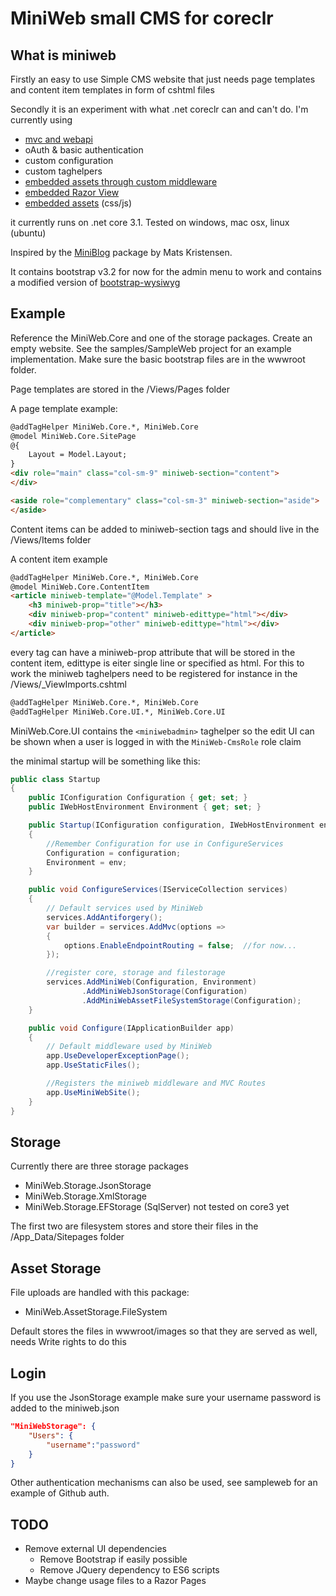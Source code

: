# MiniWeb small CMS for coreclr

## What is miniweb
Firstly an easy to use Simple CMS website that just needs page templates and content item templates in form of cshtml files

Secondly it is an experiment with what .net coreclr can and can't do. I'm currently using
* [mvc and webapi](http://irooc.github.io/miniweb-coreclr/mvc-api.html)
* oAuth & basic authentication 
* custom configuration
* custom taghelpers
* [embedded assets through custom middleware](http://irooc.github.io/miniweb-coreclr/embedded-assets.html)
* [embedded Razor View](http://irooc.github.io/miniweb-coreclr/embedded-razorviews.html)
* [embedded assets](http://irooc.github.io/miniweb-coreclr/embedded-assets.html) (css/js)

it currently runs on  .net core 3.1.
Tested on windows, mac osx, linux (ubuntu)

Inspired by the [MiniBlog](https://github.com/madskristensen/miniblog) package by Mats Kristensen.

It contains bootstrap v3.2 for now for the admin menu to work and contains a modified version of [bootstrap-wysiwyg](http://github.com/mindmup/bootstrap-wysiwyg)  

## Example
Reference the MiniWeb.Core and one of the storage packages. Create an empty website. See the samples/SampleWeb project for an example implementation. Make sure the basic bootstrap files are in the wwwroot folder.

Page templates are stored in the /Views/Pages folder

A page template example:
```HTML
@addTagHelper MiniWeb.Core.*, MiniWeb.Core
@model MiniWeb.Core.SitePage
@{
	Layout = Model.Layout;
}
<div role="main" class="col-sm-9" miniweb-section="content">
</div>

<aside role="complementary" class="col-sm-3" miniweb-section="aside">
</aside>
```

Content items can be added to miniweb-section tags and should live in the /Views/Items folder

A content item example
```HTML
@addTagHelper MiniWeb.Core.*, MiniWeb.Core
@model MiniWeb.Core.ContentItem
<article miniweb-template="@Model.Template" >
	<h3 miniweb-prop="title"></h3>
	<div miniweb-prop="content" miniweb-edittype="html"></div>
	<div miniweb-prop="other" miniweb-edittype="html"></div>
</article>
```
every tag can have a miniweb-prop attribute that will be stored in the content item, edittype is eiter single line or specified as html. 
For this to work the miniweb taghelpers need to be registered for instance in the /Views/_ViewImports.cshtml
```HTML
@addTagHelper MiniWeb.Core.*, MiniWeb.Core
@addTagHelper MiniWeb.Core.UI.*, MiniWeb.Core.UI
```
MiniWeb.Core.UI contains the `<miniwebadmin>` taghelper so the edit UI can be shown when a user is logged in with the `MiniWeb-CmsRole` role claim


the minimal startup will be something like this:
```c#
public class Startup
{
	public IConfiguration Configuration { get; set; }
	public IWebHostEnvironment Environment { get; set; }

	public Startup(IConfiguration configuration, IWebHostEnvironment env)
	{				
		//Remember Configuration for use in ConfigureServices
		Configuration = configuration;
		Environment = env;
	}

	public void ConfigureServices(IServiceCollection services)
	{
		// Default services used by MiniWeb
		services.AddAntiforgery();
		var builder = services.AddMvc(options =>
		{
			options.EnableEndpointRouting = false;  //for now...
		});

		//register core, storage and filestorage
		services.AddMiniWeb(Configuration, Environment)
				.AddMiniWebJsonStorage(Configuration)
				.AddMiniWebAssetFileSystemStorage(Configuration);
	}

	public void Configure(IApplicationBuilder app)
	{
		// Default middleware used by MiniWeb
		app.UseDeveloperExceptionPage();
		app.UseStaticFiles();

		//Registers the miniweb middleware and MVC Routes
		app.UseMiniWebSite();
	}
}
```

## Storage
Currently there are three storage packages
* MiniWeb.Storage.JsonStorage
* MiniWeb.Storage.XmlStorage
* MiniWeb.Storage.EFStorage (SqlServer) not tested on core3 yet

The first two are filesystem stores and store their files in the /App_Data/Sitepages folder

## Asset Storage
File uploads are handled with this package:
* MiniWeb.AssetStorage.FileSystem

Default stores the files in wwwroot/images so that they are served as well, needs Write rights to do this 

## Login
If you use the JsonStorage example make sure your username password is added to the miniweb.json
```JSON
"MiniWebStorage": {
	"Users": {
		"username":"password"
	}
}
```
Other authentication mechanisms can also be used, see sampleweb for an example of Github auth.

## TODO
* Remove external UI dependencies
  * Remove Bootstrap if easily possible
  * Remove JQuery dependency to ES6 scripts
* Maybe change usage files to a Razor Pages



